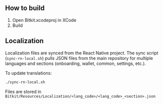 ## How to build

1. Open Bitkit.xcodeproj in XCode
2. Build

## Localization

Localization files are synced from the React Native project. The sync script (`sync-rn-local.sh`) pulls JSON files from the main repository for multiple languages and sections (onboarding, wallet, common, settings, etc.).

To update translations:

```bash
./sync-rn-local.sh
```

Files are stored in `Bitkit/Resources/Localization/<lang_code>/<lang_code>_<section>.json`
